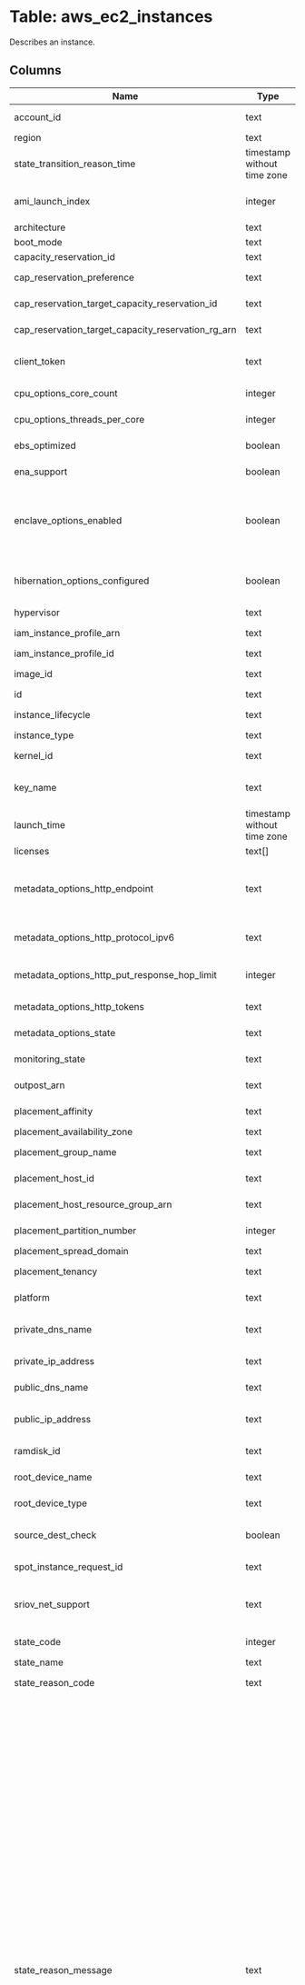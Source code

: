 
# Table: aws_ec2_instances
Describes an instance.
## Columns
| Name        | Type           | Description  |
| ------------- | ------------- | -----  |
|account_id|text|The AWS Account ID of the resource.|
|region|text|The AWS Region of the resource.|
|state_transition_reason_time|timestamp without time zone||
|ami_launch_index|integer|The AMI launch index, which can be used to find this instance in the launch group.|
|architecture|text|The architecture of the image.|
|boot_mode|text|The boot mode of the instance|
|capacity_reservation_id|text|The ID of the Capacity Reservation.|
|cap_reservation_preference|text|Describes the instance's Capacity Reservation preferences|
|cap_reservation_target_capacity_reservation_id|text|The ID of the targeted Capacity Reservation.|
|cap_reservation_target_capacity_reservation_rg_arn|text|The ARN of the targeted Capacity Reservation group.|
|client_token|text|The idempotency token you provided when you launched the instance, if applicable.|
|cpu_options_core_count|integer|The number of CPU cores for the instance.|
|cpu_options_threads_per_core|integer|The number of threads per CPU core.|
|ebs_optimized|boolean|Indicates whether the instance is optimized for Amazon EBS I/O|
|ena_support|boolean|Specifies whether enhanced networking with ENA is enabled.|
|enclave_options_enabled|boolean|If this parameter is set to true, the instance is enabled for Amazon Web Services Nitro Enclaves; otherwise, it is not enabled for Amazon Web Services Nitro Enclaves.|
|hibernation_options_configured|boolean|If this parameter is set to true, your instance is enabled for hibernation; otherwise, it is not enabled for hibernation.|
|hypervisor|text|The hypervisor type of the instance|
|iam_instance_profile_arn|text|The Amazon Resource Name (ARN) of the instance profile.|
|iam_instance_profile_id|text|The ID of the instance profile.|
|image_id|text|The ID of the AMI used to launch the instance.|
|id|text|The ID of the instance.|
|instance_lifecycle|text|Indicates whether this is a Spot Instance or a Scheduled Instance.|
|instance_type|text|The instance type.|
|kernel_id|text|The kernel associated with this instance, if applicable.|
|key_name|text|The name of the key pair, if this instance was launched with an associated key pair.|
|launch_time|timestamp without time zone|The time the instance was launched.|
|licenses|text[]|The license configurations.|
|metadata_options_http_endpoint|text|This parameter enables or disables the HTTP metadata endpoint on your instances. If the parameter is not specified, the default state is enabled|
|metadata_options_http_protocol_ipv6|text|Whether or not the IPv6 endpoint for the instance metadata service is enabled or disabled.|
|metadata_options_http_put_response_hop_limit|integer|The desired HTTP PUT response hop limit for instance metadata requests|
|metadata_options_http_tokens|text|The state of token usage for your instance metadata requests|
|metadata_options_state|text|The state of the metadata option changes|
|monitoring_state|text|Indicates whether detailed monitoring is enabled|
|outpost_arn|text|The Amazon Resource Name (ARN) of the Outpost.|
|placement_affinity|text|The affinity setting for the instance on the Dedicated Host|
|placement_availability_zone|text|The Availability Zone of the instance|
|placement_group_name|text|The name of the placement group the instance is in.|
|placement_host_id|text|The ID of the Dedicated Host on which the instance resides|
|placement_host_resource_group_arn|text|The ARN of the host resource group in which to launch the instances|
|placement_partition_number|integer|The number of the partition the instance is in|
|placement_spread_domain|text|Reserved for future use|
|placement_tenancy|text|The tenancy of the instance (if the instance is running in a VPC)|
|platform|text|The value is Windows for Windows instances; otherwise blank.|
|private_dns_name|text|(IPv4 only) The private DNS hostname name assigned to the instance|
|private_ip_address|text|The private IPv4 address assigned to the instance.|
|public_dns_name|text|(IPv4 only) The public DNS name assigned to the instance|
|public_ip_address|text|The public IPv4 address, or the Carrier IP address assigned to the instance, if applicable|
|ramdisk_id|text|The RAM disk associated with this instance, if applicable.|
|root_device_name|text|The device name of the root device volume (for example, /dev/sda1).|
|root_device_type|text|The root device type used by the AMI|
|source_dest_check|boolean|Indicates whether source/destination checking is enabled.|
|spot_instance_request_id|text|If the request is a Spot Instance request, the ID of the request.|
|sriov_net_support|text|Specifies whether enhanced networking with the Intel 82599 Virtual Function interface is enabled.|
|state_code|integer|The state of the instance as a 16-bit unsigned integer|
|state_name|text|The current state of the instance.|
|state_reason_code|text|The reason code for the state change.|
|state_reason_message|text|The message for the state change.  * Server.InsufficientInstanceCapacity: There was insufficient capacity available to satisfy the launch request.  * Server.InternalError: An internal error caused the instance to terminate during launch.  * Server.ScheduledStop: The instance was stopped due to a scheduled retirement.  * Server.SpotInstanceShutdown: The instance was stopped because the number of Spot requests with a maximum price equal to or higher than the Spot price exceeded available capacity or because of an increase in the Spot price.  * Server.SpotInstanceTermination: The instance was terminated because the number of Spot requests with a maximum price equal to or higher than the Spot price exceeded available capacity or because of an increase in the Spot price.  * Client.InstanceInitiatedShutdown: The instance was shut down using the shutdown -h command from the instance.  * Client.InstanceTerminated: The instance was terminated or rebooted during AMI creation.  * Client.InternalError: A client error caused the instance to terminate during launch.  * Client.InvalidSnapshot.NotFound: The specified snapshot was not found.  * Client.UserInitiatedHibernate: Hibernation was initiated on the instance.  * Client.UserInitiatedShutdown: The instance was shut down using the Amazon EC2 API.  * Client.VolumeLimitExceeded: The limit on the number of EBS volumes or total storage was exceeded|
|state_transition_reason|text|The reason for the most recent state transition|
|subnet_id|text|[EC2-VPC] The ID of the subnet in which the instance is running.|
|tags|jsonb|Any tags assigned to the instance.|
|virtualization_type|text|The virtualization type of the instance.|
|vpc_id|text|The ID of the VPC in which the instance is running.|
